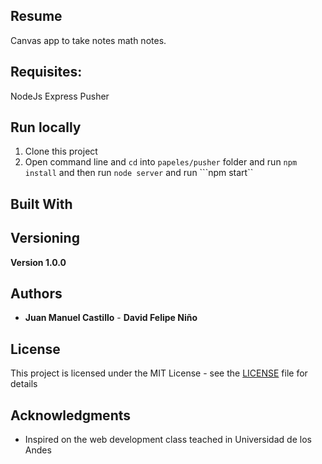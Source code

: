 ## Resume
Canvas app to take notes math notes. 

## Requisites:
NodeJs
Express 
Pusher

## Run locally
1. Clone this project
2. Open command line and ```cd``` into ```papeles/pusher``` folder and run ```npm install``` and then run ```node server``` and run ```npm start``

## Built With

## Versioning

**Version 1.0.0**

## Authors

* **Juan Manuel Castillo** - **David Felipe Niño** 

## License

This project is licensed under the MIT License - see the [LICENSE](LICENSE) file for details

## Acknowledgments

* Inspired on the web development class teached in Universidad de los Andes

